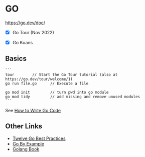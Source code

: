 # GO

https://go.dev/doc/

- [X] Go Tour (Nov 2022)
- [x] Go Koans 


## Basics

	```
	tour		// Start the Go Tour tutorial (also at https://go.dev/tour/welcome/1)
	go run file.go		// Execute a file

	go mod init 		// turn pwd into go module
	go mod tidy 		// add missing and remove unused modules
	```


See [How to Write Go Code](https://go.dev/doc/code#Introduction)

## Other Links

- [Twelve Go Best Practices](https://go.dev/talks/2013/bestpractices.slide#1)
- [Go By Example](https://gobyexample.com)
- [Golang Book](https://www.golang-book.com/books/intro)

